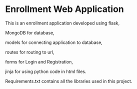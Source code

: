 # Enrollment Web Application
This is an enrollment application developed using flask,

MongoDB for database, 

models for connecting application to database, 

routes for routing to url, 

forms for Login and Registration, 

jinja for using python code in html files. 

Requirements.txt contains all the libraries used in this project. 
